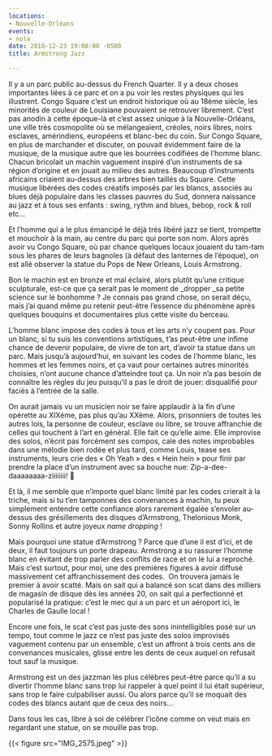 ```yaml
---
locations:
- Nouvelle-Orléans
events:
- nola
date: 2018-12-23 19:00:00 -0500
title: Armstrong Jazz

---
```

Il y a un parc public au-dessus du French Quarter. Il y a deux choses importantes liées à ce parc et on a pu voir les restes physiques qui les illustrent.
Congo Square c’est un endroit historique où au 18ème siècle, les minorités de couleur de Louisiane pouvaient se retrouver librement. C’est pas anodin à cette époque-là et c’est assez unique à la Nouvelle-Orléans, une ville très cosmopolite où se mélangeaient, créoles, noirs libres, noirs esclaves, amérindiens, européens et blanc-bec du coin. 
Sur Congo Square, en plus de marchander et discuter, on pouvait évidemment faire de la musique, de la musique autre que les bourrées codifiées de l’homme blanc. Chacun bricolait un machin vaguement inspiré d’un instruments de sa région d’origine et en jouait au milieu des autres.  Beaucoup d’instruments africains criaient au-dessus des arbres bien taillés du Square. Cette musique libérées des codes créatifs imposés par les blancs, associés au blues déjà populaire dans les classes pauvres du Sud, donnera naissance au jazz et à tous ses enfants : swing, rythm and blues, bebop, rock & roll etc…

Et l’homme qui a le plus émancipé le déjà très libéré jazz se tient, trompette et mouchoir à la main, au centre du parc qui porte son nom. Alors après avoir vu Congo Square, où par chance quelques locaux jouaient du tam-tam sous les phares de leurs bagnoles (à défaut des lanternes de l’époque), on est allé observer la statue du Pops de New Orleans, Louis Armstrong.

Bon le machin est en bronze et mal éclairé, alors plutôt qu’une critique sculpturale, est-ce que ça serait pas le moment de _dropper _sa petite science sur le bonhomme ? Je connais pas grand chose, on serait déçu, mais j’ai quand même pu retenir peut-être l’essence du phénomène après quelques bouquins et documentaires plus cette visite du berceau.

L’homme blanc impose des codes à tous et les arts n’y coupent pas. Pour un blanc, si tu suis les conventions artistiques, t’as peut-être une infime chance de devenir populaire, de vivre de ton art, d’avoir ta statue dans un parc. 
Mais jusqu’à aujourd’hui, en suivant les codes de l’homme blanc, les hommes et les femmes noirs, et ça vaut pour certaines autres minorités choisies, n’ont aucune chance d’atteindre tout ça. Un noir n’a pas besoin de connaître les règles du jeu puisqu’il a pas le droit de jouer: disqualifié pour faciès à l’entrée de la salle.

On aurait jamais vu un musicien noir se faire applaudir à la fin d’une opérette au XIXème, pas plus qu’au XXème.
Alors, prisonniers de toutes les autres lois, la personne de couleur, esclave ou libre, se trouve affranchie de celles qui touchent à l’art en général. 
Elle fait ce qu’elle aime. Elle improvise des solos, n’écrit pas forcément ses compos, cale des notes improbables dans une mélodie bien rodée et plus tard, comme Louis, tease ses instruments, leurs crie des « Oh Yeah » des « Hein hein » pour finir par prendre la place d’un instrument avec sa bouche nue: Zip-a-dee-daaaaaaaa-ziiiiiiii! 🤨

Et là, il me semble que n’importe quel blanc limité par les codes crierait à la triche, mais si tu t’en tamponnes des convenances à machin, tu peux simplement entendre cette confiance alors rarement égalée s’envoler au-dessus des grésillements des disques d’Armstrong, Thelonious Monk, Sonny Rollins et autre joyeux _name dropping_ !

Mais pourquoi une statue d’Armstrong ? Parce que d’une il est d’ici, et de deux, il faut toujours un porte drapeau. Armstrong a su rassurer l’homme blanc en évitant de trop parler des conflits de race et on le lui a reproché. Mais c’est surtout, pour moi, une des premières figures à avoir diffusé massivement cet affranchissement des codes.  On trouvera jamais le premier à avoir scatté. Mais on sait qui a balancé son scat dans des milliers de magasin de disque dès les années 20, on sait qui a perfectionné et popularisé la pratique: c’est le mec qui a un parc et un aéroport ici, le Charles de Gaulle local !

Encore une fois, le scat c’est pas juste des sons inintelligibles posé sur un tempo, tout comme le jazz ce n’est pas juste des solos improvisés vaguement contenu par un ensemble, c’est un affront à trois cents ans de convenances musicales, glissé entre les dents de ceux auquel on refusait tout sauf la musique.

Armstrong est un des jazzman les plus célèbres peut-être parce qu’il a su divertir l’homme blanc sans trop lui rappeler à quel point il lui était supérieur, sans trop le faire culpabiliser aussi. Ou alors parce qu’il se moquait des codes des blancs autant que de ceux des noirs…

Dans tous les cas, libre à soi de célébrer l’icône comme on veut mais en regardant une statue, on se mouille pas trop.

{{< figure src="IMG_2575.jpeg" >}}
